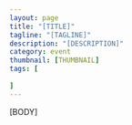 ```yaml
---
layout: page 
title: "[TITLE]"
tagline: "[TAGLINE]"
description: "[DESCRIPTION]"
category: event
thumbnail: [THUMBNAIL]
tags: [
	
]
---
```


[BODY]
